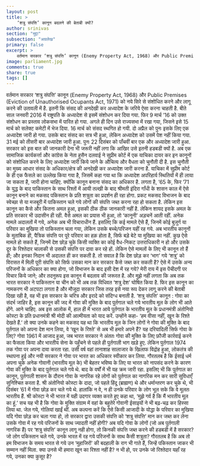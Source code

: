 ```yaml
---
layout: post
title: >
    ‘शत्रु संपत्ति’ कानून बदलने की बेताबी क्यों?
author: srinivas
section: "मुद्दा"
subsection: "अग्रलेख"
primary: false
excerpt: >
    वर्तमान सरकार ‘शत्रु संपत्ति’ कानून (Enemy Property Act, 1968) और Public Premises (Eviction of Unauthorised Ocupants Act, 1971) को नये सिरे से संशोधित करने और लागू करने की उतावली में है. इतनी कि संसद की अनदेखी कर अध्यादेश के जरिये ऐसा करना चाहती है.
image: parliament.jpg
comments: true
share: true
tags: []
---
```


वर्तमान सरकार ‘शत्रु संपत्ति’ कानून (Enemy Property Act, 1968) और Public Premises (Eviction of Unauthorised Ocupants Act, 1971) को नये सिरे से संशोधित करने और लागू करने की उतावली में है. इतनी कि संसद की अनदेखी कर अध्यादेश के जरिये ऐसा करना चाहती है. बीते साल जनवरी 2016 में राष्ट्रपति के अध्यादेश से इसमें संशोधन कर दिया गया. फिर 9 मार्च ’16 को उक्त संशोधन का प्रस्ताव लोकसभा में पारित हो गया. अगले ही दिन उसे राज्यसभा में रखा गया, जिसने इसे 15 मार्च को सलेक्ट कमेटी में भेज दिया. 16 मार्च को संसद स्थगित हो गयी. दो अप्रैल को पुनः इसके लिए एक अध्यादेश जारी हो गया. उसके बाद संसद का सत्र भी हुआ, लेकिन अध्यादेश को उसमें पेश नहीं किया गया. 31 मई को तीसरी बार अध्यादेश जारी हुआ. पुनः 22 दिसंबर को पाँचवीं बार एक और अध्यादेश जारी हुआ. सरकार को इस बात की जानकारी देना भी जरूरी नहीं लगा कि आखिर उसे इतनी हडबडी क्यों है.
अब एक सामाजिक कार्यकर्त्ता और कांग्रेस के नेता हुसैन दलवाई ने सुप्रीम कोर्ट में एक याचिका दायर कर इन कानूनों को संशोधित करने के लिए अध्यादेश जारी किये जाने के औचित्य और वैधता को चुनौती दी है. इस चुनौती का मुख्य आधार संसद के अधिकार/क्षेत्र की अनदेखी कर अध्यादेश जारी करना है. याचिका में सुप्रीम कोर्ट के ही एक फैसले का उल्लेख किया गया है, जिसमें कहा गया था कि अध्यादेश अपरिहार्य स्थितियों में ही लाया जा सकता है, जारी होना चाहिए. क्योंकि कानून बनाना संसद का अधिकार है.
लगता है, ’65 के, फिर ’71 के युद्ध के बाद पाकिस्तान के साथ रिश्तों में आयी तल्खी के बाद श्रीमती इंदिरा गाँधी के शासन काल में ऐसे कानून बनाने का मकसद पकिस्तान के प्रति शत्रुता का प्रदर्शन ही रहा होगा. प्रकट मकसद विभाजन के बाद स्वेच्छा से या मजबूरी में पाकिस्तान चले गये लोगों की संपत्ति जब्त करना रहा हो सकता है. लेकिन इस कानून का कैसे और कितना अमल हुआ, इसकी ठीक ठीक जानकारी नहीं है. लेकिन शायद इसके अमल के प्रति सरकार भी उदासीन ही रही. वैसे अमल का प्रयास भी हुआ, तो ‘कानूनी’ अड़चनें आती रहीं. अनेक मामले अदालतों में गये, अनेक अब भी विचाराधीन हैं. इसलिए कि कई मामले ऐसे हैं, जिनमें कोई बुजुर्ग या परिवार का मुखिया तो पाकिस्तान चला गया, लेकिन उसके बच्चे/परिजन यहीं रह गये. अब भारतीय कानूनों के मुताबिक ही, पैत्रिक संपत्ति पर पूरे परिवार का हक़ होता है, सिर्फ बड़े बेटे या मुखिया का नहीं. कुछ ऐसे मामले हो सकते हैं, जिनमें देश छोड़ चुके किसी व्यक्ति का कोई वैध-निकट उत्तराधिकारी न हो और उसके दूर के रिश्तेदार चालाकी से उसकी संपत्ति पर दावा कर रहे हों. लेकिन ऐसे मामलों के लिए भी कानून तो हैं ही; और इनका निदान भी अदालत ही कर सकती है. तो सवाल है कि देश छोड़ कर ‘भाग’ गये ‘शत्रु’ को विरासत में मिली पूरी संपत्ति को सिर्फ उसका मान कर सरकार कैसे जब्त कर सकती है? ऐसे में उसके अन्य परिजनों के अधिकार का क्या होगा, जो विभाजन के बाद इसी देश में रह गये? मेरी राय में इस पेंचीदगी पर विचार किये जाने; और तदनुरूप इस कानून में बदलाव की जरूरत है. और मुझे नहीं लगता कि अब तक भारत सरकार ने पाकिस्तान या चीन को भी अब तक विधिवत ‘शत्रु देश’ घोषित किया है. फिर इस कानून का नामकरण भी अटपटा लगता है और मौजूदा सरकार जिस तरह इसे नया रूप देकर लागू करने की बेताबी दिखा रही है, वह भी इस सरकार के चरित्र और इरादे को संदिग्ध बनाती है.
‘शत्रु संपत्ति’ कानून : गोवा का संदर्भ
जाहिर है, इस कानून की जद में गोवा की मुक्ति के बाद पुर्तगाल चले गये भारतीय मूल के लोग भी आते होंगे. आने चाहिए. अब इस आलोक में, हाल ही में भारत आये पुर्तगाल के भारतीय मूल के प्रधानमंत्री अंतोनियो कोस्टा के प्रति प्रधानमंत्री श्री मोदी की आत्मीयता को याद करें. उन्होंने कहा- ‘हम वीसा नहीं, खून के रिश्ते देखते हैं.’ तो क्या उनके कहने का मकसद यह था कि भारतीय मूल के जिन लोगों ने गोवा की मुक्ति के बाद पुर्तगाल को अपना देश मान लिया, वे ‘खून के रिश्ते’ से अब भी हमारे अपने हैं? यह दरियादिली सिर्फ गोवा के लिए?
गोवा 1961 में आजाद हुआ, जब भारत सरकार ने अंततः गोवा की मुक्ति के लिए फ़ौजी कार्रवाई करने का फैसला किया और भारतीय सेना के पहुँचने से पहले ही पुर्तगाली भाग खड़े हुए. लेकिन पुर्तगाल 1974 तक गोवा पर अपना दावा करता रहा. उसी वर्ष वहां तानाशाह सालाजार के खिलाफ विद्रोह हुआ, लोकतंत्र की स्थापना हुई और नयी सरकार ने गोवा पर भारत का अधिकार स्वीकार कर लिया.
गौरतलब है कि ईसाई धर्म अपना चुके अनेक गोवानी (भारतीय मूल के) भी बेहतर भविष्य के लिए या भारत को नापसंद करने के कारण गोवा की मुक्ति के बाद पुर्तगाल चले गये थे. बाद के वर्षों में भी यह क्रम जारी रहा. इसलिए भी कि पुर्तगाल का कानून, पुर्तगाली शासन के दौरान गोवा के नागरिक रहे लोगों को पुर्तगाल का नागरिक मन कर सारी सुविधाएँ सुनिश्चित करता है. श्री अंतोनियो कोस्टा के दादा, जो पहले हिंदू (ब्राह्मण) थे और धर्मान्तरण कर चुके थे, भी दिसंबर ’61 में गोवा छोड़ कर चले गये थे. हालांकि न वे, न ही उनके परिवार के लोग भूल सके कि वे मूलतः भारतीय हैं. श्री कोस्टा ने भी भारत में यही उदगार व्यक्त करते हुए कहा था, ‘मुझे गर्व है कि मैं भारतीय मूल का हूं.’
सच यह भी है कि गोवा के मुक्ति संग्राम में वहां के बहुतेरे गोवानी ईसाइयों ने भी बढ़-चढ़ कर हिस्सा लिया था. जेल गये, गोलियां खाईं थीं. अब कल्पना करें कि ऐसे किसी आजादी के योद्धा के परिवार का मुखिया यदि गोवा छोड़ कर चला गया हो, तो सरकार द्वारा उसकी संपत्ति को ‘शत्रु संपत्ति’ मान कर जब्त कर लेना उसके गोवा में रह गये परिजनों के साथ ज्यादती नहीं होगी?
अब यदि गोवा के लोगों (जो अब पुर्तगाली नागरिक हैं) पर ‘शत्रु संपत्ति’ कानून लागू नही होगा, तो किनकी संपत्ति जब्त करने की हडबडी में है सरकार? जो लोग पकिस्तान चले गये, उनके भारत में रह गये परिजनों के साथ कैसी शत्रुता? गौरतलब है कि अब तो हम विभाजन के समय भारत से गये उन ‘मुहाजिरों’ की बदहाली के राग भी गाते हैं, जिन्हें पकिस्तान जाकर भी सम्मान नहीं मिला. क्या उनसे भी हमारा खून का रिश्ता नहीं है? न भी हो, पर उनके जो रिश्तेदार यहाँ रह गये, उनका क्या कुसूर है?